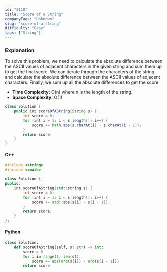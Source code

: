 ```yaml
---
id: "3110"
title: "Score of a String"
companyTags: "Unknown"
slug: "score-of-a-string"
difficulty: "Easy"
tags: ["String"]
---
```


### Explanation
To solve this problem, we need to calculate the absolute difference between the ASCII values of adjacent characters in the given string and sum them up to get the final score. We can iterate through the characters of the string and calculate the absolute difference between the ASCII values of adjacent characters. Finally, we sum up all the absolute differences to get the score.

- **Time Complexity:** O(n) where n is the length of the string.
- **Space Complexity:** O(1)

```java
class Solution {
    public int scoreOfAString(String s) {
        int score = 0;
        for (int i = 1; i < s.length(); i++) {
            score += Math.abs(s.charAt(i) - s.charAt(i - 1));
        }
        return score;
    }
}
```

#### C++
```cpp
#include <string>
#include <cmath>

class Solution {
public:
    int scoreOfAString(std::string s) {
        int score = 0;
        for (int i = 1; i < s.length(); i++) {
            score += std::abs(s[i] - s[i - 1]);
        }
        return score;
    }
};
```

#### Python
```python
class Solution:
    def scoreOfAString(self, s: str) -> int:
        score = 0
        for i in range(1, len(s)):
            score += abs(ord(s[i]) - ord(s[i - 1]))
        return score
```